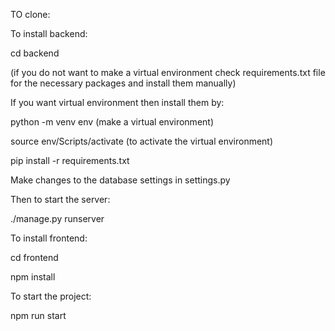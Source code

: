 TO clone:

To install backend:

cd backend 

(if you do not want to make a virtual environment check requirements.txt file for the necessary packages and install them manually)

If you want virtual environment then install them by:

python -m venv env (make a virtual environment)

source env/Scripts/activate (to activate the virtual environment)

pip install -r requirements.txt

Make changes to the database settings in settings.py

Then to start the server:

./manage.py runserver

To install frontend:

cd frontend

npm install 

To start the project:

npm run start
